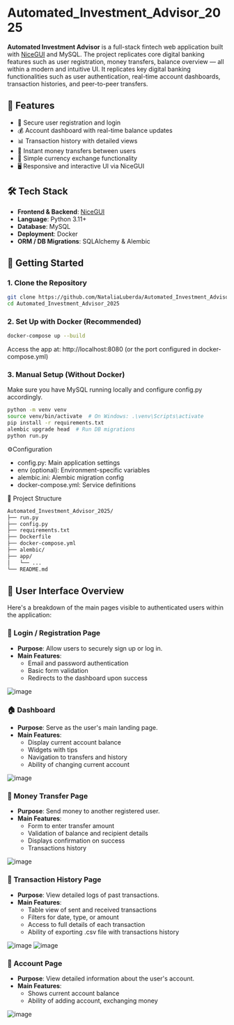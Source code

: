 # Automated_Investment_Advisor_2025

**Automated Investment Advisor** is a full-stack fintech web application built with [NiceGUI](https://nicegui.io/) and MySQL. The project replicates core digital banking features such as user registration, money transfers, balance overview — all within a modern and intuitive UI. It replicates key digital banking functionalities such as user authentication, real-time account dashboards, transaction histories, and peer-to-peer transfers.

## 📌 Features

- 🔐 Secure user registration and login
- 💰 Account dashboard with real-time balance updates
- 📊 Transaction history with detailed views
- 🔄 Instant money transfers between users
- 💱 Simple currency exchange functionality
- 🖥️ Responsive and interactive UI via NiceGUI

## 🛠️ Tech Stack

- **Frontend & Backend**: [NiceGUI](https://nicegui.io/)
- **Language**: Python 3.11+
- **Database**: MySQL
- **Deployment**: Docker
- **ORM / DB Migrations**: SQLAlchemy & Alembic

## 🚀 Getting Started

### 1. Clone the Repository

```bash
git clone https://github.com/NataliaLuberda/Automated_Investment_Advisor_2025.git
cd Automated_Investment_Advisor_2025
```

### 2. Set Up with Docker (Recommended)

```bash
docker-compose up --build
```
Access the app at: http://localhost:8080 (or the port configured in docker-compose.yml)


### 3. Manual Setup (Without Docker)
Make sure you have MySQL running locally and configure config.py accordingly.

```bash
python -m venv venv
source venv/bin/activate  # On Windows: .\venv\Scripts\activate
pip install -r requirements.txt
alembic upgrade head  # Run DB migrations
python run.py
```


⚙️Configuration
   - config.py: Main application settings
   - env (optional): Environment-specific variables
   - alembic.ini: Alembic migration config
   - docker-compose.yml: Service definitions


📂 Project Structure

```bash
Automated_Investment_Advisor_2025/
├── run.py
├── config.py
├── requirements.txt
├── Dockerfile
├── docker-compose.yml
├── alembic/
├── app/                
│   └── ...
└── README.md
```



## 🧭 User Interface Overview

Here's a breakdown of the main pages visible to authenticated users within the application:

### 🔐 Login / Registration Page
- **Purpose**: Allow users to securely sign up or log in.
- **Main Features**:
  - Email and password authentication
  - Basic form validation
  - Redirects to the dashboard upon success

 ![image](https://github.com/user-attachments/assets/0f0b6023-4548-4008-bc92-9b58033272c9)


### 🏠 Dashboard
- **Purpose**: Serve as the user's main landing page.
- **Main Features**:
  - Display current account balance
  - Widgets with tips
  - Navigation to transfers and history
  - Ability of changing current account

![image](https://github.com/user-attachments/assets/60f1810b-5c79-4b8c-b710-9640166ebef0)



### 💸 Money Transfer Page
- **Purpose**: Send money to another registered user.
- **Main Features**:
  - Form to enter transfer amount
  - Validation of balance and recipient details
  - Displays confirmation on success
  - Transactions history

![image](https://github.com/user-attachments/assets/62abab6a-7034-482c-a1fa-fd8613d2e38f)


### 📜 Transaction History Page
- **Purpose**: View detailed logs of past transactions.
- **Main Features**:
  - Table view of sent and received transactions
  - Filters for date, type, or amount
  - Access to full details of each transaction
  - Ability of exporting .csv file with transactions history

 ![image](https://github.com/user-attachments/assets/80d01d72-5563-4117-b2ba-003a92d30178)
 ![image](https://github.com/user-attachments/assets/2d7ad08d-101d-46b0-a5ac-7c887f849907)


### 🧾 Account Page
- **Purpose**: View detailed information about the user's account.
- **Main Features**:
  - Shows current account balance
  - Ability of adding account, exchanging money

![image](https://github.com/user-attachments/assets/813e0297-854f-4859-9675-f347dc3e67a6)


